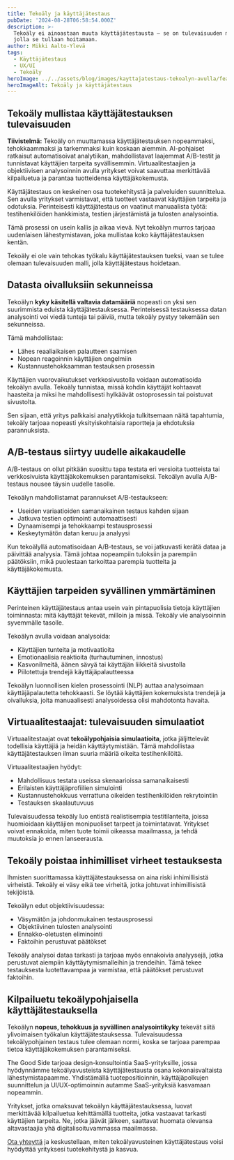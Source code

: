 ```yaml
---
title: Tekoäly ja käyttäjätestaus
pubDate: '2024-08-28T06:58:54.000Z'
description: >-
  Tekoäly ei ainoastaan muuta käyttäjätestausta – se on tulevaisuuden malli,
  jolla se tullaan hoitamaan.
author: Mikki Aalto-Ylevä
tags:
  - Käyttäjätestaus
  - UX/UI
  - Tekoäly
heroImage: ../../assets/blog/images/kayttajatestaus-tekoalyn-avulla/featured.webp
heroImageAlt: Tekoäly ja käyttäjätestaus
---
```


## Tekoäly mullistaa käyttäjätestauksen tulevaisuuden

**Tiivistelmä:** Tekoäly on muuttamassa käyttäjätestauksen nopeammaksi, tehokkaammaksi ja tarkemmaksi kuin koskaan aiemmin. AI-pohjaiset ratkaisut automatisoivat analytiikan, mahdollistavat laajemmat A/B-testit ja tunnistavat käyttäjien tarpeita syvällisemmin. Virtuaalitestaajien ja objektiivisen analysoinnin avulla yritykset voivat saavuttaa merkittävää kilpailuetua ja parantaa tuotteidensa käyttäjäkokemusta.

Käyttäjätestaus on keskeinen osa tuotekehitystä ja palveluiden suunnittelua. Sen avulla yritykset varmistavat, että tuotteet vastaavat käyttäjien tarpeita ja odotuksia. Perinteisesti käyttäjätestaus on vaatinut manuaalista työtä: testihenkilöiden hankkimista, testien järjestämistä ja tulosten analysointia.

Tämä prosessi on usein kallis ja aikaa vievä. Nyt tekoälyn murros tarjoaa uudenlaisen lähestymistavan, joka mullistaa koko käyttäjätestauksen kentän.

Tekoäly ei ole vain tehokas työkalu käyttäjätestauksen tueksi, vaan se tulee olemaan tulevaisuuden malli, jolla käyttäjätestaus hoidetaan.

## Datasta oivalluksiin sekunneissa

Tekoälyn **kyky käsitellä valtavia datamääriä** nopeasti on yksi sen suurimmista eduista käyttäjätestauksessa. Perinteisessä testauksessa datan analysointi voi viedä tunteja tai päiviä, mutta tekoäly pystyy tekemään sen sekunneissa.

Tämä mahdollistaa:
- Lähes reaaliaikaisen palautteen saamisen
- Nopean reagoinnin käyttäjien ongelmiin 
- Kustannustehokkaamman testauksen prosessin

Käyttäjien vuorovaikutukset verkkosivustolla voidaan automatisoida tekoälyn avulla. Tekoäly tunnistaa, missä kohdin käyttäjät kohtaavat haasteita ja miksi he mahdollisesti hylkäävät ostoprosessin tai poistuvat sivustolta.

Sen sijaan, että yritys palkkaisi analyytikkoja tulkitsemaan näitä tapahtumia, tekoäly tarjoaa nopeasti yksityiskohtaisia raportteja ja ehdotuksia parannuksista.

## A/B-testaus siirtyy uudelle aikakaudelle

A/B-testaus on ollut pitkään suosittu tapa testata eri versioita tuotteista tai verkkosivuista käyttäjäkokemuksen parantamiseksi. Tekoälyn avulla A/B-testaus nousee täysin uudelle tasolle.

Tekoälyn mahdollistamat parannukset A/B-testaukseen:
- Useiden variaatioiden samanaikainen testaus kahden sijaan
- Jatkuva testien optimointi automaattisesti
- Dynaamisempi ja tehokkaampi testausprosessi
- Keskeytymätön datan keruu ja analyysi

Kun tekoälyllä automatisoidaan A/B-testaus, se voi jatkuvasti kerätä dataa ja päivittää analyysia. Tämä johtaa nopeampiin tuloksiin ja parempiin päätöksiin, mikä puolestaan tarkoittaa parempia tuotteita ja käyttäjäkokemusta.

## Käyttäjien tarpeiden syvällinen ymmärtäminen

Perinteinen käyttäjätestaus antaa usein vain pintapuolisia tietoja käyttäjien toiminnasta: mitä käyttäjät tekevät, milloin ja missä. Tekoäly vie analysoinnin syvemmälle tasolle.

Tekoälyn avulla voidaan analysoida:
- Käyttäjien tunteita ja motivaatioita
- Emotionaalisia reaktioita (turhautuminen, innostus)
- Kasvonilmeitä, äänen sävyä tai käyttäjän liikkeitä sivustolla
- Piilotettuja trendejä käyttäjäpalautteessa

Tekoälyn luonnollisen kielen prosessointi (NLP) auttaa analysoimaan käyttäjäpalautetta tehokkaasti. Se löytää käyttäjien kokemuksista trendejä ja oivalluksia, joita manuaalisesti analysoidessa olisi mahdotonta havaita.

## Virtuaalitestaajat: tulevaisuuden simulaatiot

Virtuaalitestaajat ovat **tekoälypohjaisia simulaatioita**, jotka jäljittelevät todellisia käyttäjiä ja heidän käyttäytymistään. Tämä mahdollistaa käyttäjätestauksen ilman suuria määriä oikeita testihenkilöitä.

Virtuaalitestaajien hyödyt:
- Mahdollisuus testata useissa skenaarioissa samanaikaisesti
- Erilaisten käyttäjäprofiilien simulointi
- Kustannustehokkuus verrattuna oikeiden testihenkilöiden rekrytointiin
- Testauksen skaalautuvuus

Tulevaisuudessa tekoäly luo entistä realistisempia testitilanteita, joissa huomioidaan käyttäjien monipuoliset tarpeet ja toimintatavat. Yritykset voivat ennakoida, miten tuote toimii oikeassa maailmassa, ja tehdä muutoksia jo ennen lanseerausta.

## Tekoäly poistaa inhimilliset virheet testauksesta

Ihmisten suorittamassa käyttäjätestauksessa on aina riski inhimillisistä virheistä. Tekoäly ei väsy eikä tee virheitä, jotka johtuvat inhimillisistä tekijöistä.

Tekoälyn edut objektiivisuudessa:
- Väsymätön ja johdonmukainen testausprosessi
- Objektiivinen tulosten analysointi
- Ennakko-oletusten eliminointi
- Faktoihin perustuvat päätökset

Tekoäly analysoi dataa tarkasti ja tarjoaa myös ennakoivia analyysejä, jotka perustuvat aiempiin käyttäytymismalleihin ja trendeihin. Tämä tekee testauksesta luotettavampaa ja varmistaa, että päätökset perustuvat faktoihin.

## Kilpailuetu tekoälypohjaisella käyttäjätestauksella

Tekoälyn **nopeus, tehokkuus ja syvällinen analysointikyky** tekevät siitä ylivoimaisen työkalun käyttäjätestauksessa. Tulevaisuudessa tekoälypohjainen testaus tulee olemaan normi, koska se tarjoaa parempaa tietoa käyttäjäkokemuksen parantamiseksi.

The Good Side tarjoaa design-konsultointia SaaS-yrityksille, jossa hyödynnämme tekoälyavusteista käyttäjätestausta osana kokonaisvaltaista lähestymistapaamme. Yhdistämällä tuotepositioinnin, käyttäjäpolkujen suunnittelun ja UI/UX-optimoinnin autamme SaaS-yrityksiä kasvamaan nopeammin.

Yritykset, jotka omaksuvat tekoälyn käyttäjätestauksessa, luovat merkittävää kilpailuetua kehittämällä tuotteita, jotka vastaavat tarkasti käyttäjien tarpeita. Ne, jotka jäävät jälkeen, saattavat huomata olevansa altavastaajia yhä digitalisoituvammassa maailmassa.

[Ota yhteyttä](/contact) ja keskustellaan, miten tekoälyavusteinen käyttäjätestaus voisi hyödyttää yrityksesi tuotekehitystä ja kasvua.